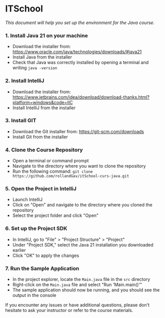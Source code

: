 # ITSchool

*This document will help you set up the environment for the Java course.*

### 1. Install Java 21 on your machine
- Download the installer from: https://www.oracle.com/java/technologies/downloads/#java21
- Install Java from the installer
- Check that Java was correctly installed by opening a terminal and writing `java -version`

### 2. Install IntelliJ
- Download the installer from: https://www.jetbrains.com/idea/download/download-thanks.html?platform=windows&code=IIC
- Install IntelliJ from the installer

### 3. Install GIT
- Download the Git installer from: https://git-scm.com/downloads
- Install Git from the installer

### 4. Clone the Course Repository
- Open a terminal or command prompt
- Navigate to the directory where you want to clone the repository
- Run the following command: `git clone https://github.com/rollandGav/itSchool-curs-java.git`

### 5. Open the Project in IntelliJ
- Launch IntelliJ
- Click on "Open" and navigate to the directory where you cloned the repository
- Select the project folder and click "Open"

### 6. Set up the Project SDK
- In IntelliJ, go to "File" > "Project Structure" > "Project"
- Under "Project SDK," select the Java 21 installation you downloaded earlier
- Click "OK" to apply the changes

### 7. Run the Sample Application
- In the project explorer, locate the `Main.java` file in the `src` directory
- Right-click on the `Main.java` file and select "Run 'Main.main()'"
- The sample application should now be running, and you should see the output in the console

If you encounter any issues or have additional questions, please don't hesitate to ask your instructor or refer to the course materials.